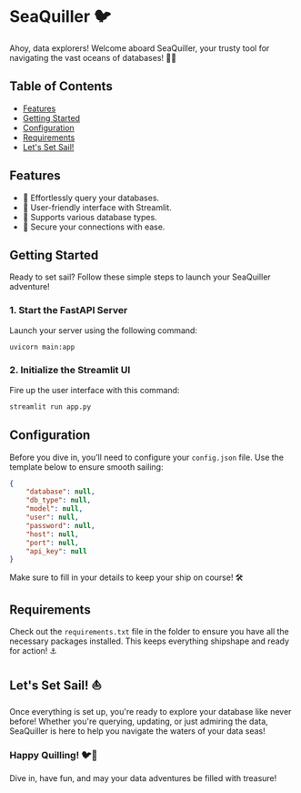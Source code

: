 # SeaQuiller 🐦

Ahoy, data explorers! Welcome aboard SeaQuiller, your trusty tool for navigating the vast oceans of databases! 🌊✨ 

## Table of Contents
- [Features](#features)
- [Getting Started](#getting-started)
- [Configuration](#configuration)
- [Requirements](#requirements)
- [Let's Set Sail!](#lets-set-sail)

## Features
- 🐠 Effortlessly query your databases.
- 🚀 User-friendly interface with Streamlit.
- 🌈 Supports various database types.
- 🔐 Secure your connections with ease.

## Getting Started

Ready to set sail? Follow these simple steps to launch your SeaQuiller adventure!

### 1. Start the FastAPI Server
Launch your server using the following command:
```bash
uvicorn main:app
```

### 2. Initialize the Streamlit UI
Fire up the user interface with this command:
```bash
streamlit run app.py
```

## Configuration

Before you dive in, you’ll need to configure your `config.json` file. Use the template below to ensure smooth sailing:

```json
{
    "database": null,
    "db_type": null,
    "model": null,
    "user": null,
    "password": null,
    "host": null,
    "port": null,
    "api_key": null
}
```

Make sure to fill in your details to keep your ship on course! 🛠️

## Requirements

Check out the `requirements.txt` file in the folder to ensure you have all the necessary packages installed. This keeps everything shipshape and ready for action! ⚓️

## Let's Set Sail! ⛵

Once everything is set up, you're ready to explore your database like never before! Whether you're querying, updating, or just admiring the data, SeaQuiller is here to help you navigate the waters of your data seas! 

### Happy Quilling! 🐦💙

Dive in, have fun, and may your data adventures be filled with treasure!
